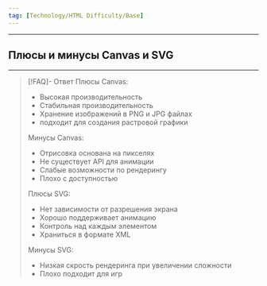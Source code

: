 ```yaml
---
tag: [Technology/HTML Difficulty/Base]
---
```

----
## Плюсы и минусы Canvas и SVG
---
> [!FAQ]- Ответ
> Плюсы Canvas:
> - Высокая производительность
> - Стабильная производительность
> - Хранение изображений в PNG и JPG файлах
> - подходит для создания растровой графики
> 
> Минусы Canvas:
> - Отрисовка основана на пикселях
> - Не существует API для анимации
> - Слабые возможности по рендерингу
> - Плохо с доступностью
> 
> Плюсы SVG:
> - Нет зависимости от разрешения экрана
> - Хорошо поддерживает анимацию
> - Контроль над каждым элементом
> - Храниться в формате XML
> 
> Минусы SVG:
> - Низкая скрость рендеринга при увеличении сложности 
> - Плохо подходит для игр
